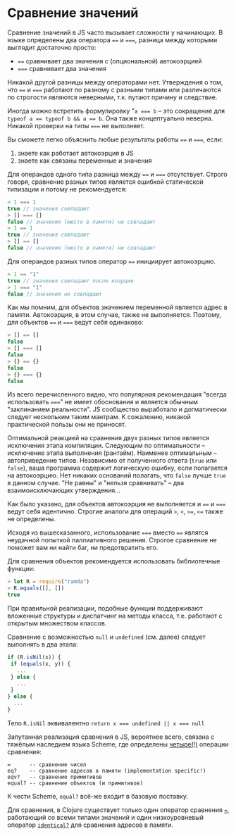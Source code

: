 # Сравнение значений

Сравнение значений в JS часто вызывает сложности у начинающих.
В языке определены два оператора `==` и `===`, разница между которыми
выглядит достаточно просто:

* `==` сравнивает два значения c (опциональной) автокоэрцией
* `===` сравнивает два значения

Никакой другой разницы между операторами нет. Утверждения о том,
что `==` и `===` работают по разному с разными типами или различаются
по строгости являются неверными, т.к. путают причину и следствие.

Иногда можно встретить формулировку "`a === b` – это сокращение для `typeof a == typeof b && a == b`.
Она также концептуально неверна. Никакой проверки на типы `===` не выполняет.

Вы сможете легко объяснить любые результаты работы `==` и `===`, если:

1. знаете как работает автокоэрция в JS
2. знаете как связаны переменные и значения

Для операндов одного типа разница между `==` и `===` отсутствует.
Строго говоря, сравнение разных типов является ошибкой статической типизации
и потому не рекомендуется:

```js
> 1 === 1
true // значения совпадают
> [] === []
false // значения (место в памяти) не совпадают
> 1 == 1
true // значения совпадают
> [] == []
false // значения (место в памяти) не совпадают
```

Для операндов разных типов оператор `==` инициирует автокоэрцию.

```js
> 1 == "1"
true // значения совпадают после коэрции
> 1 === "1"
false // значения не совпадают
```

Как мы помним, для объектов значением переменной является адрес в памяти.
Автокоэрция, в этом случае, также не выполняется. Поэтому, для объектов
`==` и `===` ведут себя одинаково:

```js
> [] == []
false
> [] === []
false
> {} == {}
false
> {} === {}
false
```

Из всего перечисленного видно, что популярная рекомендация "всегда использовать `===`"
не имеет обоснования и является обычным "заклинанием реальности". JS сообщество
выработало и догматически следует нескольким таким мантрам. К сожалению,
никакой практической пользы они не приносят.

Оптимальной реакцией на сравнения двух разных типов является исключения этапа компиляции.
Следующим по оптимальности – исключение этапа выполнения (рантайм).
Наименее оптимальным – автоприведение типов. Независимо от полученного ответа (`true` или `false`),
ваша программа содержит логическую ошибку, если полагается на автокоэрцию. Нет никаких оснований
полагать, что `false` лучше `true` в данном случае. "Не равны" и "нельзя сравнивать" – два взаимоисключающих
утверждения...

Как было указано, для объектов автокоэрция не выполняется и `==` и `===` ведут себя идентично.
Строгие аналоги для операций `>`, `<`, `>=`, `<=` также не определены.

Исходя из вышесказанного, использование `===` вместо `==` являтся неудачной попыткой паллиативного решения.
Строгое сравнение не поможет вам ни найти баг, ни предотвратить его.

Для сравнения объектов рекомендуется использовать библиотечные функции:

```js
> let R = require("ramda")
> R.equals([], [])
true
```


При правильной реализации, подобные функции поддерживают вложенные структуры и диспатчинг
на методы класса, т.е. работают с открытым множеством классов.

Сравнение с возможностью `null` и `undefined` (см. далее) следует выполнять в два этапа:

```js
if (R.isNil(x)) {
 if (equals(x, y)) {
   ...
 } else {
   ...
 }
} else {
  ...
}
```

Тело `R.isNil` эквивалентно `return x === undefined || x === null`

Запутанная реализация сравнения в JS, вероятнее всего, связана с тяжёлым наследием
языка Scheme, где определены [четыре(!)](http://stackoverflow.com/questions/16299246/what-is-the-difference-between-eq-eqv-equal-and-in-scheme)
операции сравнения:

```
=      -- сравнение чисел
eq?    -- сравнение адресов в памяти (implementation specific!)
eqv?   -- сравнение примитивов
equal? -- сравнение объектов (и примитивов)
```

К чести Scheme, `equal?` всё-же входит в базовую поставку.

Для сравнения, в Clojure существует только один оператор сравнения
[`=`](https://clojuredocs.org/clojure.core/=), работающий со всеми типами значений
и один низкоуровневый оператор [`identical?`](https://clojuredocs.org/clojure.core/identical_q)
для сравнения адресов в памяти.
